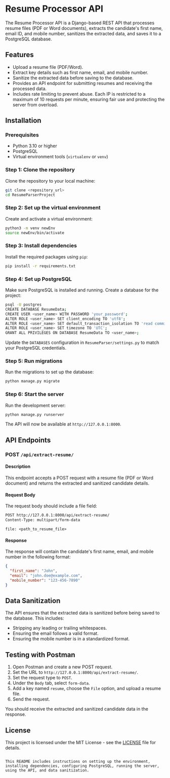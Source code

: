 # Resume Processor API

The Resume Processor API is a Django-based REST API that processes resume files (PDF or Word documents), extracts the candidate's first name, email ID, and mobile number, sanitizes the extracted data, and saves it to a PostgreSQL database.

## Features

- Upload a resume file (PDF/Word).
- Extract key details such as first name, email, and mobile number.
- Sanitize the extracted data before saving to the database.
- Provides an API endpoint for submitting resumes and receiving the processed data.
- Includes rate limiting to prevent abuse. Each IP is restricted to a maximum of 10 requests per minute, ensuring fair use and protecting the server from overload.

## Installation

### Prerequisites

- Python 3.10 or higher
- PostgreSQL
- Virtual environment tools (`virtualenv` or `venv`)

### Step 1: Clone the repository

Clone the repository to your local machine:

```bash
git clone <repository_url>
cd ResumeParserProject
```

### Step 2: Set up the virtual environment

Create and activate a virtual environment:

```bash
python3 -m venv newEnv
source newEnv/bin/activate
```

### Step 3: Install dependencies

Install the required packages using `pip`:

```bash
pip install -r requirements.txt
```

### Step 4: Set up PostgreSQL

Make sure PostgreSQL is installed and running. Create a database for the project:

```bash
psql -U postgres
CREATE DATABASE ResumeData;
CREATE USER <user_name> WITH PASSWORD 'your_password';
ALTER ROLE <user_name> SET client_encoding TO 'utf8';
ALTER ROLE <user_name> SET default_transaction_isolation TO 'read committed';
ALTER ROLE <user_name> SET timezone TO 'UTC';
GRANT ALL PRIVILEGES ON DATABASE ResumeData TO <user_name>;
```

Update the `DATABASES` configuration in `ResumeParser/settings.py` to match your PostgreSQL credentials.

### Step 5: Run migrations

Run the migrations to set up the database:

```bash
python manage.py migrate
```

### Step 6: Start the server

Run the development server:

```bash
python manage.py runserver
```

The API will now be available at `http://127.0.0.1:8000`.

## API Endpoints

### POST `/api/extract-resume/`

#### Description

This endpoint accepts a POST request with a resume file (PDF or Word document) and returns the extracted and sanitized candidate details.

#### Request Body

The request body should include a file field:

```bash
POST http://127.0.0.1:8000/api/extract-resume/
Content-Type: multipart/form-data
```

```plaintext
file: <path_to_resume_file>
```

#### Response

The response will contain the candidate's first name, email, and mobile number in the following format:

```json
{
  "first_name": "John",
  "email": "john.doe@example.com",
  "mobile_number": "123-456-7890"
}
```

## Data Sanitization

The API ensures that the extracted data is sanitized before being saved to the database. This includes:

- Stripping any leading or trailing whitespaces.
- Ensuring the email follows a valid format.
- Ensuring the mobile number is in a standardized format.

## Testing with Postman

1. Open Postman and create a new POST request.
2. Set the URL to `http://127.0.0.1:8000/api/extract-resume/`.
3. Set the request type to `POST`.
4. Under the `Body` tab, select `form-data`.
5. Add a key named `resume`, choose the `File` option, and upload a resume file.
6. Send the request.

You should receive the extracted and sanitized candidate data in the response.

## License

This project is licensed under the MIT License - see the [LICENSE](LICENSE) file for details.

```

This README includes instructions on setting up the environment, installing dependencies, configuring PostgreSQL, running the server, using the API, and data sanitization.
```
